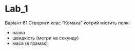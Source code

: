 # Lab_1
Варіант 61
Створити клас “Комаха” котрий містить поля:
- назва
- швидкість (метри на секунду)
- маса (в грамах)

